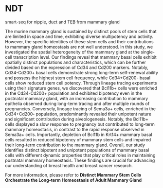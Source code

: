 # NDT
smart-seq for nipple, duct and TEB from mammary gland

The murine mammary gland is sustained by distinct pools of stem cells that are limited in space and time, exhibiting diverse multipotency and activity. However, the specific identities of these stem cells and their contributions to mammary gland homeostasis are not well understood. In this study, we investigated the spatial heterogeneity of the mammary gland at the single-cell transcription level. Our findings reveal that mammary basal cells exhibit spatially distinct populations and characteristics, which can be further divided based on the expression of Cd34 and Cd200 markers. Notably, Cd34-Cd200+ basal cells demonstrate strong long-term self-renewal ability and possess the highest stem cell frequency, while Cd34+Cd200- basal cells show reduced stem cell potency. Through lineage tracing experiments using their signature genes, we discovered that Bcl11b+ cells were enriched in the Cd34-Cd200+ population and exhibited bipotency even in the postnatal mammary gland, with an increasing contribution to mammary epithelia observed during long-term tracing and after multiple rounds of pregnancies. Conversely, lineage tracing of Sema3a+ cells, enriched in the Cd34+Cd200- population, predominantly revealed their unipotent nature and significant contribution during alveologenesis. Notably, the Bcl11b+ cells displayed a slow response to pregnancy but contributed to long-term mammary homeostasis, in contrast to the rapid response observed in Sema3a+ cells. Importantly, depletion of Bcl11b in Krt14+ mammary basal cells resulted in reduced bipotency of mammary stem cells and impaired their long-term contribution to the mammary gland. Overall, our study identifies distinct bipotent and unipotent populations of
mammary basal cells with different dynamic properties that play critical roles in maintaining postnatal mammary homeostasis. These findings are crucial for advancing our
understanding of breast health and breast cancer research.

For more information, please refer to **Distinct Mammary Stem Cells Orchestrate the Long-term Homeostasis of Adult Mammary Gland**
